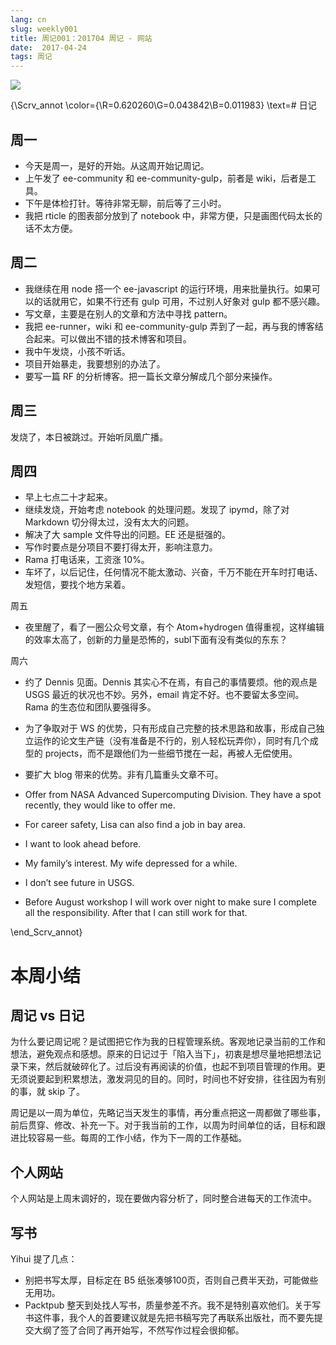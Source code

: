 ```yaml
---
lang: cn
slug: weekly001
title: 周记001：201704 周记 - 网站
date:  2017-04-24
tags: 周记
---
```

<!-- more -->
![](http://oouh9u8nz.bkt.gdipper.com//weekly001.jpg)

{\Scrv_annot \color={\R=0.620260\G=0.043842\B=0.011983} \text=# 日记
## 周一
- 今天是周一，是好的开始。从这周开始记周记。
- 上午发了 ee-community 和 ee-community-gulp，前者是 wiki，后者是工具。
- 下午是体检打针。等待非常无聊，前后等了三小时。
- 我把 rticle 的图表部分放到了 notebook 中，非常方便，只是画图代码太长的话不太方便。

## 周二
- 我继续在用 node 搭一个 ee-javascript 的运行环境，用来批量执行。如果可以的话就用它，如果不行还有 gulp 可用，不过别人好象对 gulp 都不感兴趣。
- 写文章，主要是在别人的文章和方法中寻找 pattern。
- 我把 ee-runner，wiki 和 ee-community-gulp 弄到了一起，再与我的博客结合起来。可以做出不错的技术博客和项目。
- 我中午发烧，小孩不听话。
- 项目开始暴走，我要想别的办法了。
- 要写一篇 RF 的分析博客。把一篇长文章分解成几个部分来操作。

## 周三
发烧了，本日被跳过。开始听凤凰广播。

## 周四
- 早上七点二十才起来。
- 继续发烧，开始考虑 notebook 的处理问题。发现了 ipymd，除了对 Markdown 切分得太过，没有太大的问题。
- 解决了大 sample 文件导出的问题。EE 还是挺强的。
- 写作时要点是分项目不要打得太开，影响注意力。
- Rama 打电话来，工资涨 10%。
- 车坏了，以后记住，任何情况不能太激动、兴奋，千万不能在开车时打电话、发短信，要找个地方呆着。

周五
- 夜里醒了，看了一圈公众号文章，有个 Atom+hydrogen 值得重视，这样编辑的效率太高了，创新的力量是恐怖的，subl下面有没有类似的东东？

周六
- 约了 Dennis 见面。Dennis 其实心不在焉，有自己的事情要烦。他的观点是 USGS 最近的状况也不妙。另外，email 肯定不好。也不要留太多空间。Rama 的生态位和团队要强得多。
- 为了争取对于 WS 的优势，只有形成自己完整的技术思路和故事，形成自己独立运作的论文生产链（没有准备是不行的，别人轻松玩弄你），同时有几个成型的 projects，而不是跟他们为一些细节搅在一起，再被人无偿使用。
- 要扩大 blog 带来的优势。非有几篇重头文章不可。

- Offer from NASA Advanced Supercomputing Division. They have a spot recently, they would like to offer me.
- For career safety, Lisa can also find a job in bay area.
- I want to look ahead before.
- My family’s interest. My wife depressed for a while.
- I don’t see future in USGS.
- Before August workshop I will work over night to make sure I complete all the responsibility. After that I can still work for that.



\end_Scrv_annot}

# 本周小结
## 周记 vs 日记
为什么要记周记呢？是试图把它作为我的日程管理系统。客观地记录当前的工作和想法，避免观点和感想。原来的日记过于「陷入当下」，初衷是想尽量地把想法记录下来，然后就破碎化了。过后没有再阅读的价值，也起不到项目管理的作用。更无须说要起到积累想法，激发洞见的目的。同时，时间也不好安排，往往因为有别的事，就 skip 了。

周记是以一周为单位，先略记当天发生的事情，再分重点把这一周都做了哪些事，前后贯穿、修改、补充一下。对于我当前的工作，以周为时间单位的话，目标和跟进比较容易一些。每周的工作小结，作为下一周的工作基础。

## 个人网站
个人网站是上周末调好的，现在要做内容分析了，同时整合进每天的工作流中。

## 写书
Yihui  提了几点：
- 别把书写太厚，目标定在 B5 纸张凑够100页，否则自己费半天劲，可能做些无用功。
- Packtpub 整天到处找人写书，质量参差不齐。我不是特别喜欢他们。关于写书这件事，我个人的首要建议就是先把书稿写完了再联系出版社，而不要先提交大纲了签了合同了再开始写，不然写作过程会很抑郁。


